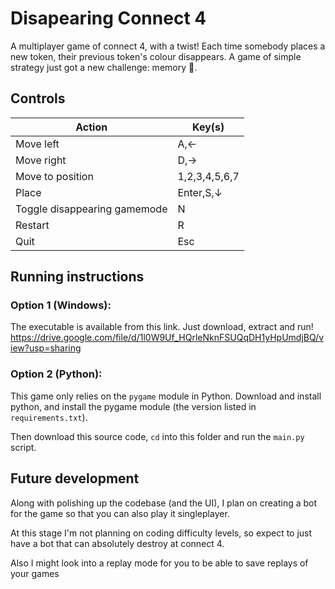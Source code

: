 # Disapearing Connect 4
A multiplayer game of connect 4, with a twist! Each time somebody places a new token, their previous token's colour disappears. A game of simple strategy just got a new challenge: memory 🤩.


## Controls
| **Action**                   | **Key(s)**    |
|------------------------------|---------------|
| Move left                    | A,←           |
| Move right                   | D,→           |
| Move to position             | 1,2,3,4,5,6,7 |
| Place                        | Enter,S,↓     |
| Toggle disappearing gamemode | N             |
| Restart                      | R             |
| Quit                         | Esc           |

## Running instructions
### Option 1 (Windows):
The executable is available from this link. Just download, extract and run!
https://drive.google.com/file/d/1l0W9Uf_HQrleNknFSUQqDH1yHpUmdjBQ/view?usp=sharing

### Option 2 (Python):
This game only relies on the `pygame` module in Python. Download and install python, and install the pygame module (the version listed in `requirements.txt`).

Then download this source code, `cd` into this folder and run the `main.py` script.

## Future development
Along with polishing up the codebase (and the UI), I plan on creating a bot for the game so that you can also play it singleplayer.

At this stage I'm not planning on coding difficulty levels, so expect to just have a bot that can absolutely destroy at connect 4.

Also I might look into a replay mode for you to be able to save replays of your games
